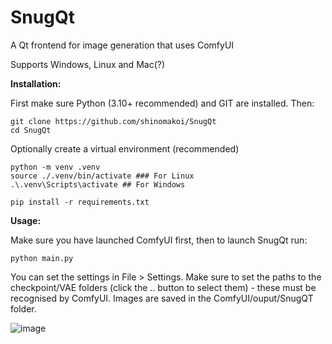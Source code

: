 # SnugQt
A Qt frontend for image generation that uses ComfyUI

Supports Windows, Linux and Mac(?)

**Installation:**

First make sure Python (3.10+ recommended) and GIT are installed. Then:
```
git clone https://github.com/shinomakoi/SnugQt
cd SnugQt
```
Optionally create a virtual environment (recommended)

```
python -m venv .venv
source ./.venv/bin/activate ### For Linux
.\.venv\Scripts\activate ## For Windows
```
```
pip install -r requirements.txt
```

**Usage:**

Make sure you have launched ComfyUI first, then to launch SnugQt run: 
```
python main.py
```
You can set the settings in File > Settings. Make sure to set the paths to the checkpoint/VAE folders (click the .. button to select them) - these must be recognised by ComfyUI.
Images are saved in the ComfyUI/ouput/SnugQT folder.

![image](https://github.com/shinomakoi/SnugQt/assets/112139428/23238904-323c-4f95-bbf8-32469d65f052)
